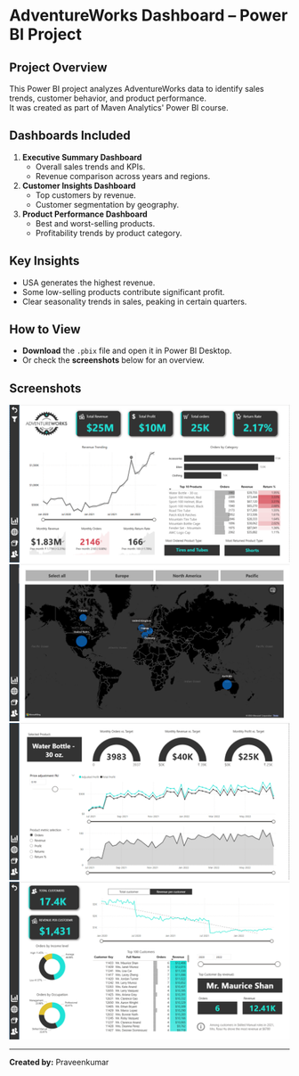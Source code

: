 # AdventureWorks Dashboard – Power BI Project

## Project Overview
This Power BI project analyzes AdventureWorks data to identify sales trends, customer behavior, and product performance.  
It was created as part of Maven Analytics' Power BI course.

## Dashboards Included
1. **Executive Summary Dashboard**
   - Overall sales trends and KPIs.
   - Revenue comparison across years and regions.
2. **Customer Insights Dashboard**
   - Top customers by revenue.
   - Customer segmentation by geography.
3. **Product Performance Dashboard**
   - Best and worst-selling products.
   - Profitability trends by product category.

## Key Insights
- USA generates the highest revenue.
- Some low-selling products contribute significant profit.
- Clear seasonality trends in sales, peaking in certain quarters.

## How to View
- **Download** the `.pbix` file and open it in Power BI Desktop.
- Or check the **screenshots** below for an overview.

## Screenshots
![Executive Dashboard](Dashboard_Screenshots/Exec_Dashboard_Screenshot.png)
![Map](Dashboard_Screenchots/Map_Screenshot.png)  
![Product Dashboard](Dashboard_Screenshots/Product_details_Screenshot.png)
![Customer Dashboard](Dashboard_Screenshots/Customer_details_Screenshot.png)

---
**Created by:** Praveenkumar
